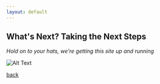 ```yaml
---
layout: default
---
```


## What's Next? Taking the Next Steps

_Hold on to your hats, we're getting this site up and running_

![Alt Text](https://media.giphy.com/media/brHaCdJqCXijm/giphy.gif)

[back](./)